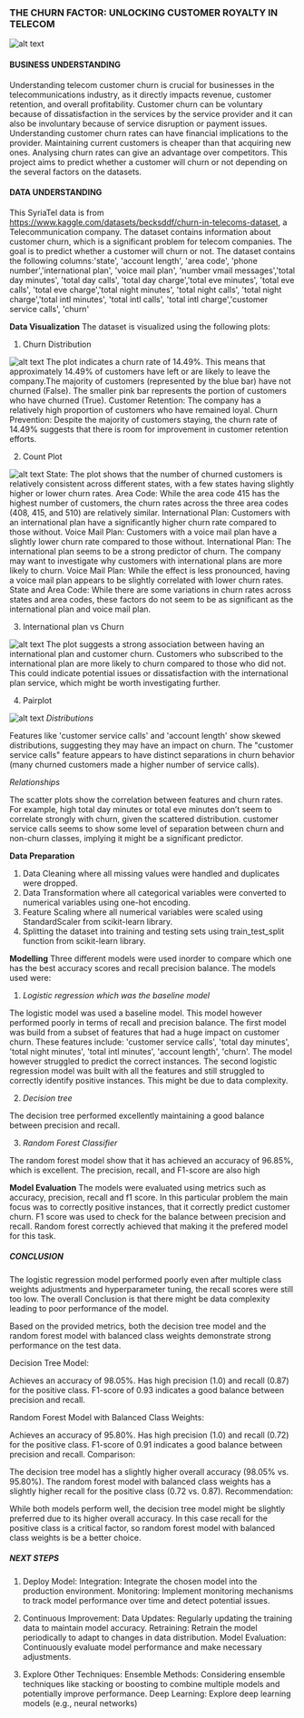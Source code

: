### **THE CHURN FACTOR: UNLOCKING CUSTOMER ROYALTY IN TELECOM**

![alt text](<Visualizations/customer churn.jpg>)

#### BUSINESS UNDERSTANDING

Understanding telecom customer churn is crucial for businesses in the telecommunications industry, as it directly impacts revenue, customer retention, and overall profitability. Customer churn can be voluntary because of dissatisfaction in the services by the service provider and it can also be involuntary because of service disruption or payment issues. Understanding customer churn rates can have financial implications to the provider. Maintaining current customers is cheaper than that acquiring new ones. Analysing churn rates can give an advantage over competitors. This project aims to predict whether a customer will churn or not depending on the several factors on the datasets.

#### DATA UNDERSTANDING

This SyriaTel data is from https://www.kaggle.com/datasets/becksddf/churn-in-telecoms-dataset, a Telecommunication company. The dataset contains information about customer churn, which is a significant problem for telecom companies. The goal is to predict whether a customer will churn or not. The dataset contains the following columns:'state', 'account length', 'area code', 'phone number','international plan', 'voice mail plan', 'number vmail messages','total day minutes', 'total day calls', 'total day charge','total eve minutes', 'total eve calls', 'total eve charge','total night minutes', 'total night calls', 'total night charge','total intl minutes', 'total intl calls', 'total intl charge','customer service calls', 'churn'

**Data Visualization**
The dataset is visualized using the following plots:
1. Churn Distribution

![alt text](image.png)
The plot indicates a churn rate of 14.49%. This means that approximately 14.49% of customers have left or are likely to leave the company.The majority of customers (represented by the blue bar) have not churned (False). The smaller pink bar represents the portion of customers who have churned (True).
Customer Retention: The company has a relatively high proportion of customers who have remained loyal.
Churn Prevention: Despite the majority of customers staying, the churn rate of 14.49% suggests that there is room for improvement in customer retention efforts.

2. Count Plot

![alt text](image-1.png)
State: The plot shows that the number of churned customers is relatively consistent across different states, with a few states having slightly higher or lower churn rates.
Area Code: While the area code 415 has the highest number of customers, the churn rates across the three area codes (408, 415, and 510) are relatively similar.
International Plan: Customers with an international plan have a significantly higher churn rate compared to those without.
Voice Mail Plan: Customers with a voice mail plan have a slightly lower churn rate compared to those without.
International Plan: The international plan seems to be a strong predictor of churn. The company may want to investigate why customers with international plans are more likely to churn.
Voice Mail Plan: While the effect is less pronounced, having a voice mail plan appears to be slightly correlated with lower churn rates.
State and Area Code: While there are some variations in churn rates across states and area codes, these factors do not seem to be as significant as the international plan and voice mail plan.

3. International plan vs Churn

![alt text](<Visualizations/International Plan vs Churn.png>)
The plot suggests a strong association between having an international plan and customer churn. Customers who subscribed to the international plan are more likely to churn compared to those who did not. This could indicate potential issues or dissatisfaction with the international plan service, which might be worth investigating further.

4. Pairplot

![alt text](Visualizations/Pairplot.png)
*Distributions*

Features like 'customer service calls' and 'account length' show skewed distributions, suggesting they may have an impact on churn. The "customer service calls" feature appears to have distinct separations in churn behavior (many churned customers made a higher number of service calls).

*Relationships*

The scatter plots show the correlation between features and churn rates. For example, high total day minutes or total eve minutes don’t seem to correlate strongly with churn, given the scattered distribution.
customer service calls seems to show some level of separation between churn and non-churn classes, implying it might be a significant predictor.


**Data Preparation**
1. Data Cleaning where all missing values were handled and duplicates were dropped.
2. Data Transformation where all categorical variables were converted to numerical variables using one-hot encoding.
3. Feature Scaling where all numerical variables were scaled using StandardScaler from scikit-learn library.
4. Splitting the dataset into training and testing sets using train_test_split function from scikit-learn library.

**Modelling**
Three different models were used inorder to compare which one has the best accuracy scores and recall precision balance.
The models used were:
1. *Logistic regression which was the baseline model*

The logistic model was used a baseline model. This model however performed poorly in terms of recall and precision balance. The first model was build from a subset of features that had a huge impact on customer churn. These features include: 'customer service calls', 'total day minutes', 'total night minutes', 'total intl minutes', 'account length', 'churn'. The model however struggled to predict the correct instances. 
The second logistic regression model was built with all the features and still struggled to correctly identify positive instances. This might be due to data complexity.

2. *Decision tree*

The decision tree performed excellently maintaining a good balance between precision and recall.

3. *Random Forest Classifier*

The random forest model show that it has achieved an accuracy of 96.85%, which is excellent. The precision, recall, and F1-score are also high

**Model Evaluation**
The models were evaluated using metrics such as accuracy, precision, recall and f1 score. 
In this particular problem the main focus was to correctly positive instances, that it correctly predict customer churn. F1 score was used to check for the balance between precision and recall. Random forest correctly achieved that making it the prefered model for this task.

##### **CONCLUSION**

The logistic regression model performed poorly even after multiple class weights adjustments and hyperparameter tuning, the recall scores were still too low. The overall Conclusion is that there might be data complexity leading to poor performance of the model.

Based on the provided metrics, both the decision tree model and the random forest model with balanced class weights demonstrate strong performance on the test data.

Decision Tree Model:

Achieves an accuracy of 98.05%.
Has high precision (1.0) and recall (0.87) for the positive class.
F1-score of 0.93 indicates a good balance between precision and recall.

Random Forest Model with Balanced Class Weights:

Achieves an accuracy of 95.80%.
Has high precision (1.0) and recall (0.72) for the positive class.
F1-score of 0.91 indicates a good balance between precision and recall.
Comparison:

The decision tree model has a slightly higher overall accuracy (98.05% vs. 95.80%).
The random forest model with balanced class weights has a slightly higher recall for the positive class (0.72 vs. 0.87).
Recommendation:

While both models perform well, the decision tree model might be slightly preferred due to its higher overall accuracy. In this case recall for the positive class is a critical factor, so random forest model with balanced class weights is be a better choice.


##### **NEXT STEPS**
1. Deploy Model:
Integration: Integrate the chosen model into the production environment.
Monitoring: Implement monitoring mechanisms to track model performance over time and detect potential issues.

2. Continuous Improvement:
Data Updates: Regularly updating the training data to maintain model accuracy.
Retraining: Retrain the model periodically to adapt to changes in data distribution.
Model Evaluation: Continuously evaluate model performance and make necessary adjustments.

3. Explore Other Techniques:
Ensemble Methods: Considering ensemble techniques like stacking or boosting to combine multiple models and potentially improve performance.
Deep Learning: Explore deep learning models (e.g., neural networks)

